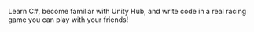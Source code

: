 Learn C#, become familiar with Unity Hub, and write code in a real racing game you can play with your friends!